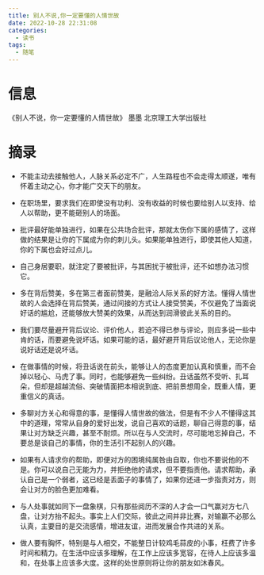 ```yaml
---
title: 别人不说,你一定要懂的人情世故
date: 2022-10-28 22:31:08
categories: 
  - 读书
tags: 
  - 随笔
---
```


# 信息

《别人不说，你一定要懂的人情世故》 墨墨 北京理工大学出版社

# 摘录

- 不能主动去接触他人，人脉关系必定不广，人生路程也不会走得太顺遂，唯有怀着主动之心，你才能广交天下的朋友。

- 在职场里，要求我们在即使没有功利、没有收益的时候也要给别人以支持、给人以帮助，更不能砸别人的场面。

- 批评最好能单独进行，如果在公共场合批评，那就太伤你下属的感情了，这样做的结果是让你的下属成为你的刺儿头。如果能单独进行，即使其他人知道，你的下属也会好过点儿。

- 自己身居要职，就注定了要被批评，与其困扰于被批评，还不如想办法习惯它。

- 多在背后赞美，多在第三者面前赞美，是融洽人际关系的好方法。懂得人情世故的人会选择在背后赞美，通过间接的方式让人接受赞美，不仅避免了当面说好话的尴尬，还能够放大赞美的效果，从而达到润滑彼此关系的目的。

- 我们要尽量避开背后议论、评价他人，若迫不得已参与评论，则应多说一些中肯的话，而要避免说坏话。如果可能的话，最好避开背后议论他人，无论你是说好话还是说坏话。

- 在做事情的时候，将丑话说在前头，能够让人的态度更加认真和慎重，而不会掉以轻心、马虎了事。同时，也能够避免一些纠纷。丑话虽然不受听、扎耳朵，但却是超越流俗、突破情面把本相说到底、把前景想周全，既重人情，更重信义的真话。

- 多聊对方关心和得意的事，是懂得人情世故的做法，但是有不少人不懂得这其中的道理，常常从自身的爱好出发，说自己喜欢的话题，聊自己得意的事，结果让对方缺乏兴趣，甚至不耐烦。所以在与人交流时，尽可能地忘掉自己，不要总是谈自己的事情，你的生活引不起别人的兴趣。

- 如果有人请求你的帮助，即便对方的困境纯属咎由自取，你也不要说他的不是。你可以说自己无能为力，并拒绝他的请求，但不要指责他。请求帮助，承认自己是一个弱者，这已经是丢面子的事情了，如果你还进一步指责对方，则会让对方的脸色更加难看。

- 与人处事就如同下一盘象棋，只有那些阅历不深的人才会一口气赢对方七八盘，让对方抬不起头。事实上人们交际，彼此之间并非比赛，对输赢不必那么认真，主要目的是交流感情，增进友谊，进而发展合作共进的关系。

- 做人要有胸怀，特别是与人相交，不能整日计较鸡毛蒜皮的小事，枉费了许多时间和精力。在生活中应该多理解，在工作上应该多宽容，在待人上应该多温和，在处事上应该多大度。这样的处世原则将让你的朋友如沐春风。

